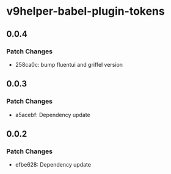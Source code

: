 # v9helper-babel-plugin-tokens

## 0.0.4

### Patch Changes

- 258ca0c: bump fluentui and griffel version

## 0.0.3

### Patch Changes

- a5acebf: Dependency update

## 0.0.2

### Patch Changes

- efbe628: Dependency update

